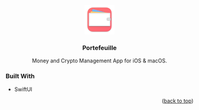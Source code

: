 <!-- PROJECT LOGO -->
<br />
<div align="center">
  <a href="https://github.com/ShawnAlisson/Portefeuille">
    <img src="Walletam/Assets.xcassets/AppIcon.appiconset/icon_128x128.png" alt="Logo" width="80" height="80">
  </a>

  <h3 align="center">Portefeuille</h3>

  <p align="center">
        Money and Crypto Management App for iOS & macOS.
  </p>
</div>

### Built With

- SwiftUI



<p align="right">(<a href="#readme-top">back to top</a>)</p>
